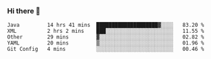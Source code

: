 ### Hi there 👋

<!--
**urzz/urzz** is a ✨ _special_ ✨ repository because its `README.md` (this file) appears on your GitHub profile.

Here are some ideas to get you started:

- 🔭 I’m currently working on ...
- 🌱 I’m currently learning ...
- 👯 I’m looking to collaborate on ...
- 🤔 I’m looking for help with ...
- 💬 Ask me about ...
- 📫 How to reach me: ...
- 😄 Pronouns: ...
- ⚡ Fun fact: ...
-->

<!--START_SECTION:waka-->
```text
Java         14 hrs 41 mins  ████████████████████▓░░░░   83.20 % 
XML          2 hrs 2 mins    ███░░░░░░░░░░░░░░░░░░░░░░   11.55 % 
Other        29 mins         ▓░░░░░░░░░░░░░░░░░░░░░░░░   02.82 % 
YAML         20 mins         ▒░░░░░░░░░░░░░░░░░░░░░░░░   01.96 % 
Git Config   4 mins          ░░░░░░░░░░░░░░░░░░░░░░░░░   00.46 % 
```
<!--END_SECTION:waka-->
